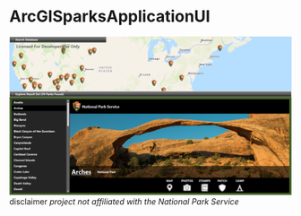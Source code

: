 # ArcGISparksApplicationUI
![alt text](https://github.com/TeamHaircut/ArcGISparksApplicationUI/blob/master/arcgis_pic2.png)
disclaimer *project not affiliated with the National Park Service*
